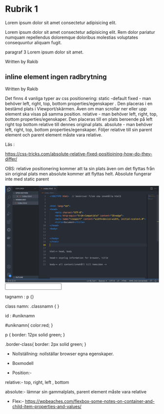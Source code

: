 <div>
 <h1>  Rubrik 1     </h1>
 
 <p id="uniknamn"  class="paragraf class" >   Lorem ipsum dolor sit amet consectetur adipisicing elit. 
     <!--  Necessitatibus suscipit doloremque aperiam
      similique quasi dicta incidunt fugiat fuga ullam ducimus!  
     -->
 </p>
 <p class="border-class" >Lorem ipsum dolor sit amet consectetur adipisicing elit. Rem dolor pariatur numquam repellendus doloremque 
     doloribus molestias voluptates consequuntur
      aliquam fugit.


</p> 

<p class="border-class" > paragraf 3 Lorem ipsum dolor sit amet.</p>



<span  class="border-class">Written by Rakib</span> 
 <h2>inline element  ingen radbrytning  </h2>
 <span>Written by Rakib</span> 

</div>

Det finns 4 vanliga typer av css positionering: 
static -default 
fixed    - man behöver left, right, top, bottom properties/egenskaper . Den placeras i en bestämd plats i Viewport/skärmen. Även om man scrollar ner eller upp element ska visas på samma position. 
relative     - man behöver left, right, top, bottom properties/egenskaper. Den placeras till en plats beroende på left right top bottom relative till dennes original plats.
absolute    - man behöver left, right, top, bottom properties/egenskaper. Följer relative till sin parent element och parent element måste vara relative.




Läs : 

https://css-tricks.com/absolute-relative-fixed-positioining-how-do-they-differ/

OBS:
 relative positionering kommer att ta sin plats även om det flyttas från sin original plats men  absolute kommer att flyttas helt.
Absolute fungerar inte med static parent



 
 
<img src="./bilder/bild.png" alt="Den här bilden är från föreläsning" width="800px" > 
 
<input type="text">

<p></p>


tagnamn : p {}

class namn: .classnamn { }

id :   #uniknamn



#uniknamn{
    color:red;
}

p {
    border: 12px solid green;
}


.border-class{
    border: 2px solid green;
}




* Nollställning:  nollställar browser egna egenskaper. 

* Boxmodell 
 

* Position:- 

relative:- top, right, left , bottom 

absolute:- lämnar sin gammalplats, parent element måste vara relative 




* Flex:- https://wpbeaches.com/flexbox-some-notes-on-container-and-child-item-properties-and-values/
